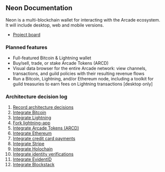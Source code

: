 ## Neon Documentation

Neon is a multi-blockchain wallet for interacting with the Arcade ecosystem. It will include desktop, web and mobile versions.

* [Project board](https://github.com/ArcadeCity/neon/projects/1)

### Planned features

* Full-featured Bitcoin & Lightning wallet
* Buy/sell, trade, or stake Arcade Tokens (ARCD)
* Visual data browser for the entire Arcade network: view channels, transactions, and guild policies with their resulting revenue flows
* Run a Bitcoin, Lightning, and/or Ethereum node, including a toolkit for guild treasuries to earn fees on Lightning transactions [desktop only]

### Architecture decision log

1. [Record architecture decisions](architecture/0001-record-architecture-decisions.md)
2. [Integrate Bitcoin](architecture/0002-integrate-bitcoin.md)
3. [Integrate Lightning](architecture/0003-integrate-lightning.md)
4. [Fork lightning-app](architecture/0004-fork-lightning-app.md)
5. [Integrate Arcade Tokens (ARCD)](architecture/0005-integrate-arcade-tokens.md)
6. [Integrate Ethereum](architecture/0006-integrate-ethereum.md)
7. [Integrate credit card payments](architecture/0007-integrate-credit-card-payments.md)
8. [Integrate Stripe](architecture/0008-integrate-stripe.md)
9. [Integrate Holochain](architecture/0009-integrate-holochain.md)
10. [Integrate identity verifications](architecture/0010-integrate-identity-verifications.md)
11. [Integrate EvidentID](architecture/0011-integrate-evidentid.md)
12. [Integrate Blockstack](architecture/0012-integrate-blockstack.md)
